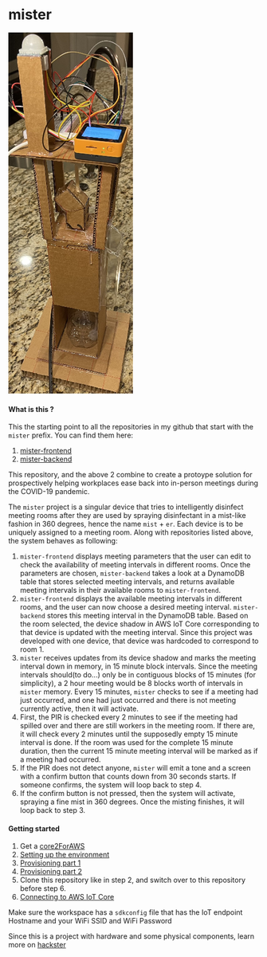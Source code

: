 # mister

![mister device](/imgs/mister-resized-again.png)

#### What is this ?

This the starting point to all the repositories in my github that start with the `mister` prefix. You can find them here:

1. [mister-frontend](https://github.com/daxlar/mister-frontend)
2. [mister-backend](https://github.com/daxlar/mister-backend)

This repository, and the above 2 combine to create a protoype solution for prospectively helping workplaces ease back into in-person meetings during the COVID-19 pandemic.

The `mister` project is a singular device that tries to intelligently disinfect meeting rooms after they are used by spraying disinfectant in a mist-like fashion in 360 degrees, hence the name `mist` + `er`. Each device is to be uniquely assigned to a meeting room. Along with repositories listed above, the system behaves as following:

1. `mister-frontend` displays meeting parameters that the user can edit to check the availability of meeting intervals in different rooms. Once the parameters are chosen, `mister-backend` takes a look at a DynamoDB table that stores selected meeting intervals, and returns available meeting intervals in their available rooms to `mister-frontend`.
2. `mister-frontend` displays the available meeting intervals in different rooms, and the user can now choose a desired meeting interval. `mister-backend` stores this meeting interval in the DynamoDB table. Based on the room selected, the device shadow in AWS IoT Core corresponding to that device is updated with the meeting interval. Since this project was developed with one device, that device was hardcoded to correspond to room 1.
3. `mister` receives updates from its device shadow and marks the meeting interval down in memory, in 15 minute block intervals. Since the meeting intervals should(to do...) only be in contiguous blocks of 15 minutes (for simplicity), a 2 hour meeting would be 8 blocks worth of intervals in `mister` memory. Every 15 minutes, `mister` checks to see if a meeting had just occurred, and one had just occurred and there is not meeting currently active, then it will activate.
4. First, the PIR is checked every 2 minutes to see if the meeting had spilled over and there are still workers in the meeting room. If there are, it will check every 2 minutes until the supposedly empty 15 minute interval is done. If the room was used for the complete 15 minute duration, then the current 15 minute meeting interval will be marked as if a meeting had occurred.
5. If the PIR does not detect anyone, `mister` will emit a tone and a screen with a confirm button that counts down from 30 seconds starts. If someone confirms, the system will loop back to step 4.
6. If the confirm button is not pressed, then the system will activate, spraying a fine mist in 360 degrees. Once the misting finishes, it will loop back to step 3.

#### Getting started

1. Get a [core2ForAWS](https://www.amazon.com/M5Stack-Core2-ESP32-Development-EduKit/dp/B08VGRZYJR)
2. [Setting up the environment](https://edukit.workshop.aws/en/getting-started/prerequisites.html)
3. [Provisioning part 1](https://edukit.workshop.aws/en/blinky-hello-world/prerequisites.html)
4. [Provisioning part 2](https://edukit.workshop.aws/en/blinky-hello-world/device-provisioning.html)
5. Clone this repository like in step 2, and switch over to this repository before step 6.
6. [Connecting to AWS IoT Core](https://edukit.workshop.aws/en/blinky-hello-world/connecting-to-aws.html)

Make sure the workspace has a `sdkconfig` file that has the IoT endpoint Hostname and your WiFi SSID and WiFi Password

Since this is a project with hardware and some physical components, learn more on [hackster](https://www.hackster.io/merakian/mister-5ca923)
